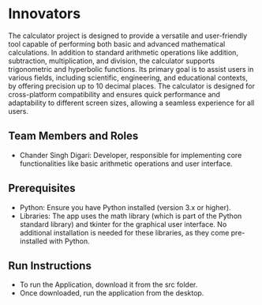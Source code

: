 # Innovators

The calculator project is designed to provide a versatile and user-friendly tool capable of performing both basic and advanced mathematical calculations. In addition to standard arithmetic operations like addition, subtraction, multiplication, and division, the calculator supports trigonometric and hyperbolic functions. Its primary goal is to assist users in various fields, including scientific, engineering, and educational contexts, by offering precision up to 10 decimal places. The calculator is designed for cross-platform compatibility and ensures quick performance and adaptability to different screen sizes, allowing a seamless experience for all users.

## Team Members and Roles

* Chander Singh Digari: Developer, responsible for implementing core functionalities like basic arithmetic operations and user interface.

## Prerequisites

* Python: Ensure you have Python installed (version 3.x or higher).
* Libraries: The app uses the math library (which is part of the Python standard library) and tkinter for the graphical user interface. No additional installation is needed for these libraries, as they come pre-installed with Python.

## Run Instructions

* To run the Application, download it from the src folder.
* Once downloaded, run the application from the desktop.
